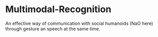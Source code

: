 # Multimodal-Recognition
An effective way of communication with social humanoids (NaO here) through gesture an speech at the same time.
